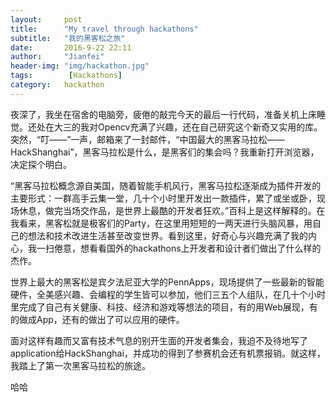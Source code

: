 ```yaml
---
layout:     post
title:      "My travel through hackathons"
subtitle:   "我的黑客松之旅"
date:       2016-9-22 22:11
author:     "Jianfei"
header-img: "img/hackathon.jpg"
tags:        [Hackathons]
category:   hackathon
---
```


<p>夜深了，我坐在宿舍的电脑旁，疲倦的敲完今天的最后一行代码，准备关机上床睡觉。还处在大三的我对Opencv充满了兴趣，还在自己研究这个新奇又实用的库。突然，“叮——”一声，邮箱来了一封邮件，“中国最大的黑客马拉松——HackShanghai”，黑客马拉松是什么，是黑客们的集会吗？我重新打开浏览器，决定探个明白。</p>

<p>“黑客马拉松概念源自美国，随着智能手机风行，黑客马拉松逐渐成为插件开发的主要形式：一群高手云集一堂，几十个小时里开发出一款插件，累了或坐或卧，现场休息，做完当场交作品，是世界上最酷的开发者狂欢。”百科上是这样解释的。在我看来，黑客松就是极客们的Party，在这里用短短的一两天进行头脑风暴，用自己的想法和技术改进生活甚至改变世界。看到这里，好奇心与兴趣充满了我的内心，我一扫倦意，想看看国外的hackathons上开发者和设计者们做出了什么样的杰作。</p>

<p>世界上最大的黑客松是宾夕法尼亚大学的PennApps，现场提供了一些最新的智能硬件，全美感兴趣、会编程的学生皆可以参加，他们三五个人组队，在几十个小时里完成了自己有关健康、科技、经济和游戏等想法的项目，有的用Web展现，有的做成App，还有的做出了可以应用的硬件。
</p>

<p>面对这样有趣而又富有技术气息的别开生面的开发者集会，我迫不及待地写了application给HackShanghai，并成功的得到了参赛机会还有机票报销。就这样，我踏上了第一次黑客马拉松的旅途。</p>

<p>哈哈</p>